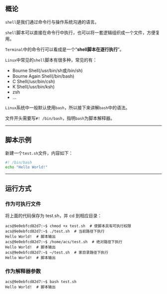 ## 概论
`shell`是我们通过命令行与操作系统沟通的语言。

`shell`脚本可以直接在命令行中执行，也可以将一套逻辑组织成一个文件，方便复用。

`Terminal`中的命令行可以看成是一个“**shell脚本在逐行执行**”。

`Linux`中常见的`shell`脚本有很多种，常见的有：

+   Bourne Shell(/usr/bin/sh或/bin/sh)
+   Bourne Again Shell(/bin/bash)
+   C Shell(/usr/bin/csh)
+   K Shell(/usr/bin/ksh)
+   zsh
+   …

`Linux`系统中一般默认使用`bash`，所以接下来讲解`bash`中的语法。

文件开头需要写`#! /bin/bash`，指明`bash`为脚本解释器。

---

## 脚本示例

新建一个`test.sh`文件，内容如下：

``` bash
#! /bin/bash
echo "Hello World!"
```

---

## 运行方式

### 作为可执行文件

将上面的代码保存为 test.sh，并 cd 到相应目录：

``` shell
acs@9e0ebfcd82d7:~$ chmod +x test.sh  # 使脚本具有可执行权限
acs@9e0ebfcd82d7:~$ ./test.sh  # 当前路径下执行
Hello World!  # 脚本输出
acs@9e0ebfcd82d7:~$ /home/acs/test.sh  # 绝对路径下执行
Hello World!  # 脚本输出
acs@9e0ebfcd82d7:~$ ~/test.sh  # 家目录路径下执行
Hello World!  # 脚本输出
```

### 作为解释器参数

``` shell
acs@9e0ebfcd82d7:~$ bash test.sh
Hello World!  # 脚本输出
```



